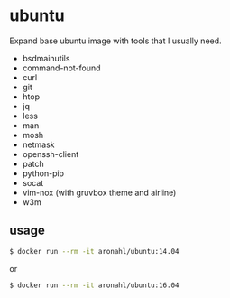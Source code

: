# ubuntu
Expand base ubuntu image with tools that I usually need.
  * bsdmainutils
  * command-not-found
  * curl
  * git
  * htop
  * jq
  * less
  * man
  * mosh
  * netmask
  * openssh-client
  * patch
  * python-pip
  * socat
  * vim-nox (with gruvbox theme and airline)
  * w3m

## usage

```bash
$ docker run --rm -it aronahl/ubuntu:14.04 
```

or

```bash
$ docker run --rm -it aronahl/ubuntu:16.04 
```
